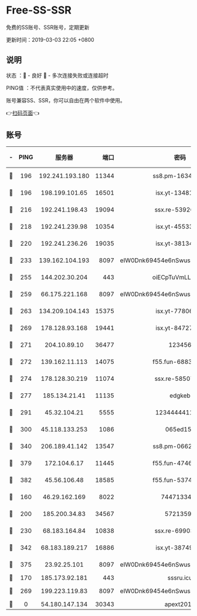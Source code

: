 # Free-SS-SSR

免费的SS账号、SSR账号，定期更新

更新时间：2019-03-03 22:05 +0800

## 说明

状态     ：🙂 - 良好 🙁 - 多次连接失败或连接超时

PING值   ：不代表真实使用中的速度，仅供参考。

账号兼容SS、SSR，你可以自由在两个软件中使用。

👉[扫码页面](https://liesauer.github.io/free-ss-ssr.github.io/)👈

## 账号

|-|PING|服务器|端口|密码|加密方式|区域|
|:----:|:----:|:-----:|-----:|:----:|:----:|:----:|
|🙂|196|192.241.193.180|11344|ss8.pm-16345934|aes-256-cfb|US|
|🙂|196|198.199.101.65|16501|isx.yt-13481478|aes-256-cfb|US|
|🙂|216|192.241.198.43|19094|ssx.re-53926078|aes-256-cfb|US|
|🙂|218|192.241.239.98|10354|isx.yt-45533403|aes-256-cfb|US|
|🙂|220|192.241.236.26|19035|isx.yt-38134679|aes-256-cfb|US|
|🙂|233|139.162.104.193|8097|eIW0Dnk69454e6nSwuspv9DmS201tQ0D|aes-256-cfb|JP|
|🙂|255|144.202.30.204|443|oiECpTuVmLLxk4Ts|aes-256-cfb|US|
|🙂|259|66.175.221.168|8097|eIW0Dnk69454e6nSwuspv9DmS201tQ0D|aes-256-cfb|US|
|🙂|263|134.209.104.143|15375|isx.yt-77806591|aes-256-cfb|SG|
|🙂|269|178.128.93.168|19441|isx.yt-84727803|aes-256-cfb|SG|
|🙂|271|204.10.89.10|36477|123456|aes-256-cfb|US|
|🙂|272|139.162.11.113|14075|f55.fun-68835122|aes-256-cfb|SG|
|🙂|274|178.128.30.219|11074|ssx.re-58507780|aes-256-cfb|SG|
|🙂|277|185.134.21.41|11135|edgkeb|aes-256-cfb|GB|
|🙂|291|45.32.104.21|5555|1234444411111|aes-256-cfb|SG|
|🙂|300|45.118.133.253|1086|065ed15a|aes-256-cfb|SG|
|🙂|340|206.189.41.142|13547|ss8.pm-06627885|aes-256-cfb|SG|
|🙂|379|172.104.6.17|11445|f55.fun-47466889|aes-256-cfb|US|
|🙂|382|45.56.106.48|18585|f55.fun-53745027|aes-256-cfb|US|
|🙂|160|46.29.162.169|8022|7447133485|aes-256-cfb|RU|
|🙂|200|185.200.34.83|34567|57213592|aes-256-cfb|US|
|🙂|230|68.183.164.84|10838|ssx.re-69903190|aes-256-cfb|US|
|🙂|342|68.183.189.217|16886|isx.yt-38749717|aes-256-cfb|SG|
|🙂|375|23.92.25.101|8097|eIW0Dnk69454e6nSwuspv9DmS201tQ0D|aes-256-cfb|US|
|🙁|170|185.173.92.181|443|sssru.icu|rc4-md5|RU|
|🙁|269|199.223.119.83|8097|eIW0Dnk69454e6nSwuspv9DmS201tQ0D|aes-256-cfb|US|
|🙁|0|54.180.147.134|30343|apext2019|chacha20|KR|
